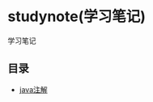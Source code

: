 # studynote(学习笔记)
学习笔记  

## 目录
* [java注解](https://github.com/npvip/StudyNote/blob/master/mdlist/java%E6%B3%A8%E8%A7%A3%E5%AD%A6%E4%B9%A0.md)


